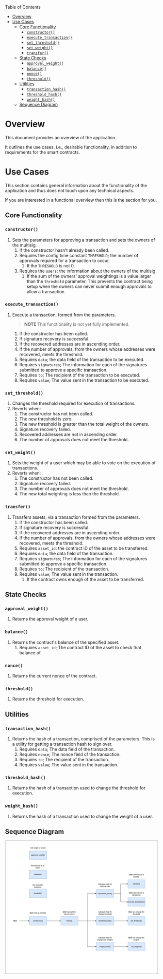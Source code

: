 Table of Contents
- [Overview](#overview)
- [Use Cases](#use-cases)
  - [Core Functionality](#core-functionality)
    - [`constructor()`](#constructor)
    - [`execute_transaction()`](#execute_transaction)
    - [`set_threshold()`](#set_threshold)
    - [`set_weight()`](#set_weight)
    - [`transfer()`](#transfer)
  - [State Checks](#state-checks)
    - [`approval_weight()`](#approval_weight)
    - [`balance()`](#balance)
    - [`nonce()`](#nonce)
    - [`threshold()`](#threshold)
  - [Utilities](#utilities)
    - [`transaction_hash()`](#transaction_hash)
    - [`threshold_hash()`](#threshold_hash)
    - [`weight_hash()`](#weight_hash)
  - [Sequence Diagram](#sequence-diagram)

# Overview

This document provides an overview of the application.

It outlines the use cases, i.e., desirable functionality, in addition to requirements for the smart contracts.

# Use Cases

This section contains general information about the functionality of the application and thus does not touch upon any technical aspects.

If you are interested in a functional overview then this is the section for you.

## Core Functionality

### `constructor()`

1. Sets the parameters for approving a transaction and sets the owners of the multisig.
   1. If the constructor hasn't already been called.
   2. Requires the config time constant `THRESHOLD`; the number of approvals required for a transaction to occur.
      1. If the `THRESHOLD` is not 0.
   3. Requires the `users`; the information about the owners of the multisig
      1. If the sum of the owners' approval weightings is a value larger than the `threshold` parameter. This prevents the contract being setup when the owners can never submit enough approvals to allow a transaction.

### `execute_transaction()`

1. Execute a transaction, formed from the parameters.
   > **NOTE** This functionality is not yet fully implemented.
   1. If the constructor has been called.
   2. If signature recovery is successful.
   3. If the recovered addresses are in ascending order.
   4. If the number of approvals, from the owners whose addresses were recovered, meets the threshold.
   5. Requires `data`; the data field of the transaction to be executed.
   6. Requires `signatures`; The information for each of the signatures submitted to approve a specific transaction.
   7. Requires `to`; The recipient of the transaction to be executed.
   8. Requires `value`; The value sent in the transaction to be executed.

### `set_threshold()`

1. Changes the threshold required for execution of transactions.
2. Reverts when:
   1. The constructor has not been called.
   2. The new threshold is zero.
   3. The new threshold is greater than the total weight of the owners.
   4. Signature recovery failed.
   5. Recovered addresses are not in ascending order.
   6. The number of approvals does not meet the threshold.

### `set_weight()`

1. Sets the weight of a user which may be able to vote on the execution of transactions.
2. Reverts when:
   1. The constructor has not been called.
   2. Signature recovery failed.
   3. The number of approvals does not meet the threshold.
   4. The new total weighting is less than the threshold.

### `transfer()`

1. Transfers assets, via a transaction formed from the parameters.
   1. If the constructor has been called.
   2. If signature recovery is successful.
   3. If the recovered addresses are in ascending order.
   4. If the number of approvals, from the owners whose addresses were recovered, meets the threshold.
   5. Requires `asset_id`: the contract ID of the asset to be transferred.
   6. Requires `data`; the data field of the transaction.
   7. Requires `signatures`; The information for each of the signatures submitted to approve a specific transaction.
   8. Requires `to`; The recipient of the transaction.
   9. Requires `value`; The value sent in the transaction.
      1. If the contract owns enough of the asset to be transferred.

## State Checks

### `approval_weight()`

1. Returns the approval weight of a user.

### `balance()`

1. Returns the contract's balance of the specified asset.
   1. Requires `asset_id`; The contract ID of the asset to check that balance of.

### `nonce()`

1. Returns the current nonce of the contract.

### `threshold()`

1. Returns the threshold for execution.

## Utilities

### `transaction_hash()`

1. Returns the hash of a transaction, comprised of the parameters. This is a utility for getting a transaction hash to sign over.
   1. Requires `data`; The data field of the transaction.
   2. Requires `nonce`; The nonce field of the transaction.
   3. Requires `to`; The recipient of the transaction.
   4. Requires `value`; The value sent in the transaction.

### `threshold_hash()`

1. Returns the hash of a transaction used to change the threshold for execution.

### `weight_hash()`

1. Returns the hash of a transaction used to change the weight of a user.

## Sequence Diagram

![Multisig wallet Sequence Diagram](../.docs/multisig-wallet-sequence-diagram.png)
